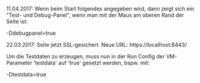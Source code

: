 11.04.2017: Wenn beim Start folgendes angegeben wird, dann zeigt sich ein "Test- und Debug-Panel", wenn man mit der Maus am oberen Rand der Seite ist:

-Ddebugpanel=true

22.03.2017: Seite jetzt SSL-gesichert. Neue URL: https://localhost:8443/

Um die Testdaten zu erzeugen, muss nun in der Run Config der VM-Parameter 'testdata' auf 'true' gesetzt werden, bspw. mit: 

-Dtestdata=true
